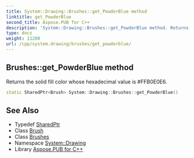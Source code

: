 ```yaml
---
title: System::Drawing::Brushes::get_PowderBlue method
linktitle: get_PowderBlue
second_title: Aspose.PUB for C++
description: 'System::Drawing::Brushes::get_PowderBlue method. Returns the solid fill color whose hexadecimal value is #FFB0E0E6 in C++.'
type: docs
weight: 11200
url: /cpp/system.drawing/brushes/get_powderblue/
---
```

## Brushes::get_PowderBlue method


Returns the solid fill color whose hexadecimal value is #FFB0E0E6.

```cpp
static SharedPtr<Brush> System::Drawing::Brushes::get_PowderBlue()
```

## See Also

* Typedef [SharedPtr](../../../system/sharedptr/)
* Class [Brush](../../brush/)
* Class [Brushes](../)
* Namespace [System::Drawing](../../)
* Library [Aspose.PUB for C++](../../../)
